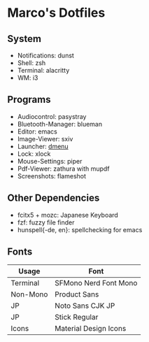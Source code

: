 # Marco's Dotfiles

## System

+ Notifications: dunst
+ Shell: zsh
+ Terminal: alacritty
+ WM: i3

## Programs

+ Audiocontrol: pasystray
+ Bluetooth-Manager: blueman
+ Editor: emacs
+ Image-Viewer: sxiv
+ Launcher: [dmenu](https://github.com/crammk/dmenu)
+ Lock: xlock
+ Mouse-Settings: piper
+ Pdf-Viewer: zathura with mupdf
+ Screenshots: flameshot

## Other Dependencies
+ fcitx5 + mozc: Japanese Keyboard
+ fzf: fuzzy file finder
+ hunspell{-de, en}: spellchecking for emacs

## Fonts
| Usage    | Font                  |
| -------- | --------------------- |
| Terminal | SFMono Nerd Font Mono |
| Non-Mono | Product Sans          |
| JP       | Noto Sans CJK JP      |
| JP       | Stick Regular         |
| Icons    | Material Design Icons |
